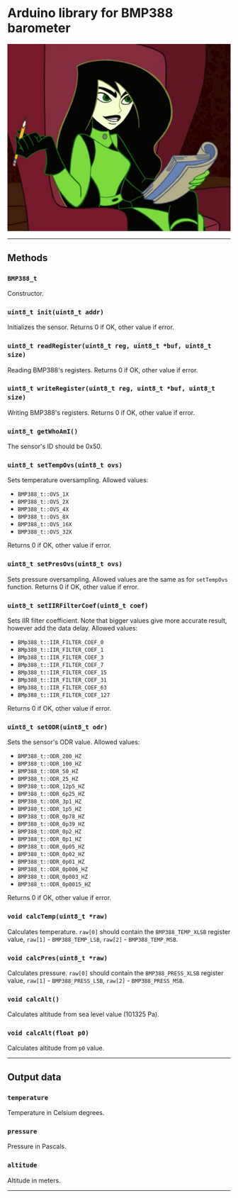 # Arduino library for BMP388 barometer

![](./files/pic1.jpg)
***
## Methods
### `BMP388_t`
Constructor.
### `uint8_t init(uint8_t addr)`
Initializes the sensor. Returns 0 if OK, other value if error.
### `uint8_t readRegister(uint8_t reg, uint8_t *buf, uint8_t size)`
Reading BMP388's registers. Returns 0 if OK, other value if error.
### `uint8_t writeRegister(uint8_t reg, uint8_t *buf, uint8_t size)`
Writing BMP388's registers. Returns 0 if OK, other value if error.
### `uint8_t getWhoAmI()`
The sensor's ID should be 0x50.
### `uint8_t setTempOvs(uint8_t ovs)`
Sets temperature oversampling. Allowed values:
- `BMP388_t::OVS_1X`
- `BMP388_t::OVS_2X`
- `BMP388_t::OVS_4X`
- `BMP388_t::OVS_8X`
- `BMP388_t::OVS_16X`
- `BMP388_t::OVS_32X`

Returns 0 if OK, other value if error.
### `uint8_t setPresOvs(uint8_t ovs)`
Sets pressure oversampling. Allowed values are the same as for `setTempOvs` function. Returns 0 if OK, other value if error.
### `uint8_t setIIRFilterCoef(uint8_t coef)`
Sets IIR filter coefficient. Note that bigger values give more accurate result, however add the data delay. Allowed values:
- `BMp388_t::IIR_FILTER_COEF_0`
- `BMp388_t::IIR_FILTER_COEF_1`
- `BMp388_t::IIR_FILTER_COEF_3`
- `BMp388_t::IIR_FILTER_COEF_7`
- `BMp388_t::IIR_FILTER_COEF_15`
- `BMp388_t::IIR_FILTER_COEF_31`
- `BMp388_t::IIR_FILTER_COEF_63`
- `BMp388_t::IIR_FILTER_COEF_127`

Returns 0 if OK, other value if error.
### `uint8_t setODR(uint8_t odr)`
Sets the sensor's ODR value. Allowed values:
- `BMP388_t::ODR_200_HZ`
- `BMP388_t::ODR_100_HZ`
- `BMP388_t::ODR_50_HZ`
- `BMP388_t::ODR_25_HZ`
- `BMP388_t::ODR_12p5_HZ`
- `BMP388_t::ODR_6p25_HZ`
- `BMP388_t::ODR_3p1_HZ`
- `BMP388_t::ODR_1p5_HZ`
- `BMP388_t::ODR_0p78_HZ`
- `BMP388_t::ODR_0p39_HZ`
- `BMP388_t::ODR_0p2_HZ`
- `BMP388_t::ODR_0p1_HZ`
- `BMP388_t::ODR_0p05_HZ`
- `BMP388_t::ODR_0p02_HZ`
- `BMP388_t::ODR_0p01_HZ`
- `BMP388_t::ODR_0p006_HZ`
- `BMP388_t::ODR_0p003_HZ`
- `BMP388_t::ODR_0p0015_HZ`

Returns 0 if OK, other value if error.
### `void calcTemp(uint8_t *raw)`
Calculates temperature. `raw[0]` should contain the `BMP388_TEMP_XLSB` register value, `raw[1]` - `BMP388_TEMP_LSB`, `raw[2]` - `BMP388_TEMP_MSB`.
### `void calcPres(uint8_t *raw)`
Calculates pressure. `raw[0]` should contain the `BMP388_PRESS_XLSB` register value, `raw[1]` - `BMP388_PRESS_LSB`, `raw[2]` - `BMP388_PRESS_MSB`.
### `void calcAlt()`
Calculates altitude from sea level value (101325 Pa).
### `void calcAlt(float p0)`
Calculates altitude from `p0` value.

***
## Output data
### `temperature`
Temperature in Celsium degrees.
### `pressure`
Pressure in Pascals.
### `altitude`
Altitude in meters.

***


